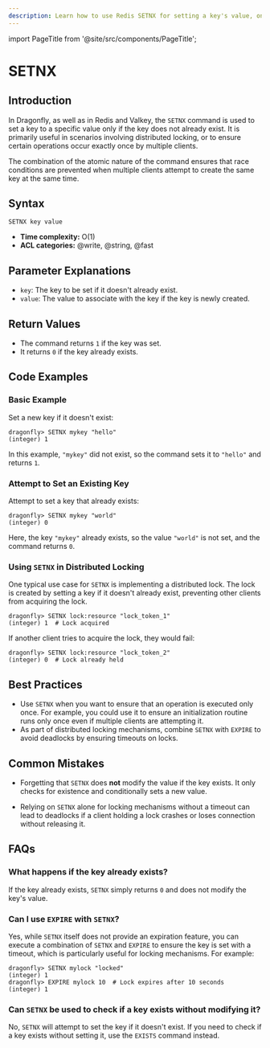 ```yaml
---
description: Learn how to use Redis SETNX for setting a key's value, only if the key does not exist.
---
```


import PageTitle from '@site/src/components/PageTitle';

# SETNX

<PageTitle title="Redis SETNX Command (Documentation) | Dragonfly" />

## Introduction

In Dragonfly, as well as in Redis and Valkey, the `SETNX` command is used to set a key to a specific value only if the key does not already exist.
It is primarily useful in scenarios involving distributed locking, or to ensure certain operations occur exactly once by multiple clients.

The combination of the atomic nature of the command ensures that race conditions are prevented when multiple clients attempt to create the same key at the same time.

## Syntax

```shell
SETNX key value
```

- **Time complexity:** O(1)
- **ACL categories:** @write, @string, @fast

## Parameter Explanations

- `key`: The key to be set if it doesn't already exist.
- `value`: The value to associate with the key if the key is newly created.

## Return Values

- The command returns `1` if the key was set.
- It returns `0` if the key already exists.

## Code Examples

### Basic Example

Set a new key if it doesn't exist:

```shell
dragonfly> SETNX mykey "hello"
(integer) 1
```

In this example, `"mykey"` did not exist, so the command sets it to `"hello"` and returns `1`.

### Attempt to Set an Existing Key

Attempt to set a key that already exists:

```shell
dragonfly> SETNX mykey "world"
(integer) 0
```

Here, the key `"mykey"` already exists, so the value `"world"` is not set, and the command returns `0`.

### Using `SETNX` in Distributed Locking

One typical use case for `SETNX` is implementing a distributed lock.
The lock is created by setting a key if it doesn't already exist, preventing other clients from acquiring the lock.

```shell
dragonfly> SETNX lock:resource "lock_token_1"
(integer) 1  # Lock acquired
```

If another client tries to acquire the lock, they would fail:

```shell
dragonfly> SETNX lock:resource "lock_token_2"
(integer) 0  # Lock already held
```

## Best Practices

- Use `SETNX` when you want to ensure that an operation is executed only once.
  For example, you could use it to ensure an initialization routine runs only once even if multiple clients are attempting it.
- As part of distributed locking mechanisms, combine `SETNX` with `EXPIRE` to avoid deadlocks by ensuring timeouts on locks.

## Common Mistakes

- Forgetting that `SETNX` does **not** modify the value if the key exists.
  It only checks for existence and conditionally sets a new value.

- Relying on `SETNX` alone for locking mechanisms without a timeout can lead to deadlocks if a client holding a lock crashes or loses connection without releasing it.

## FAQs

### What happens if the key already exists?

If the key already exists, `SETNX` simply returns `0` and does not modify the key's value.

### Can I use `EXPIRE` with `SETNX`?

Yes, while `SETNX` itself does not provide an expiration feature,
you can execute a combination of `SETNX` and `EXPIRE` to ensure the key is set with a timeout, which is particularly useful for locking mechanisms.
For example:

```shell
dragonfly> SETNX mylock "locked"
(integer) 1
dragonfly> EXPIRE mylock 10  # Lock expires after 10 seconds
(integer) 1
```

### Can `SETNX` be used to check if a key exists without modifying it?

No, `SETNX` will attempt to set the key if it doesn't exist.
If you need to check if a key exists without setting it, use the `EXISTS` command instead.

```

```
